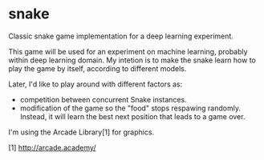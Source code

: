 # snake
Classic snake game implementation for a deep learning experiment.

This game will be used for an experiment on machine learning, probably within deep learning domain. 
My intetion is to make the snake learn how to play the game by itself, according to different models.

Later, I'd like to play around with different factors as: 
 - competition between concurrent Snake instances.
 - modification of the game so the "food" stops respawing randomly. Instead, it will learn the best next position
   that leads to a game over.
   
I'm using the Arcade Library[1] for graphics.

[1] http://arcade.academy/
